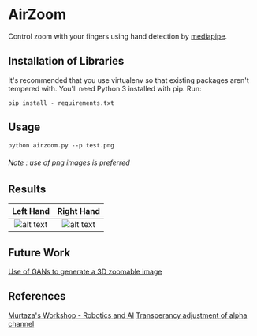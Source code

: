 # AirZoom

Control zoom with your fingers using hand detection by [mediapipe](https://google.github.io/mediapipe/solutions/hands.html). 

## Installation of Libraries

It's recommended that you use virtualenv so that existing packages aren't tempered with. You'll need Python 3 installed with pip. Run:

`pip install - requirements.txt`

## Usage

`python airzoom.py --p test.png`

###### Note : use of png images is preferred

## Results

Left Hand           |  Right Hand
:-------------------------:|:-------------------------:
![alt text](https://github.com/minalmeg/airzoom/blob/main/output/l_hand.gif "Left Hand") |  ![alt text](https://github.com/minalmeg/airzoom/blob/main/output/right_hand.gif "Right Hand")

## Future Work

[Use of GANs to generate a 3D zoomable image](https://blogs.nvidia.com/blog/2021/04/16/gan-research-knight-rider-ai-omniverse/)

## References
[Murtaza's Workshop - Robotics and AI](https://youtu.be/9iEPzbG-xLE)
[Transperancy adjustment of alpha channel](https://gist.github.com/clungzta/b4bbb3e2aa0490b0cfcbc042184b0b4e)
